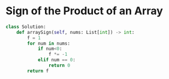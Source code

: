 # Sign of the Product of an Array

```python
class Solution:
    def arraySign(self, nums: List[int]) -> int:
        f = 1
        for num in nums:
            if num<0:
                f *= -1
            elif num == 0:
                return 0
        return f
```

